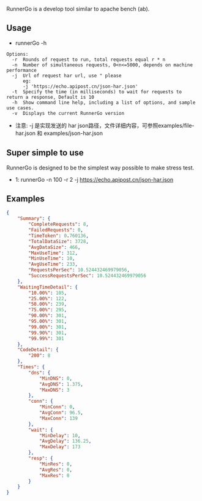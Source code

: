 

RunnerGo is a develop tool similar to apache bench (ab).

## Usage
* runnerGo -h

```
Options:
  -r  Rounds of request to run, total requests equal r * n
  -n  Number of simultaneous requests, 0<n<=5000, depends on machine performance
  -j  Url of request har url, use " please
      eg: 
      -j 'https://echo.apipost.cn/json-har.json'
  -t  Specify the time (in milliseconds) to wait for requests to return a response, Default is 10
  -h  Show command line help, including a list of options, and sample use cases.
  -v  Displays the current RunnerGo version
```

* 注意: -j 是实现发送的 har json路径，文件详细内容，可参照examples/file-har.json 和 examples/json-har.json

## Super simple to use
RunnerGo is designed to be the simplest way possible to make stress test. 

* 1: runnerGo -n 100 -r 2 -j https://echo.apipost.cn/json-har.json

## Examples
```json
{
    "Summary": {
        "CompleteRequests": 8,
        "FailedRequests": 0,
        "TimeToken": 0.760136,
        "TotalDataSize": 3728,
        "AvgDataSize": 466,
        "MaxUseTime": 312,
        "MinUseTime": 10,
        "AvgUseTime": 233,
        "RequestsPerSec": 10.524432469979056,
        "SuccessRequestsPerSec": 10.524432469979056
    },
    "WaitingTimeDetail": {
        "10.00%": 105,
        "25.00%": 122,
        "50.00%": 239,
        "75.00%": 295,
        "90.00%": 301,
        "95.00%": 301,
        "99.00%": 301,
        "99.90%": 301,
        "99.99%": 301
    },
    "CodeDetail": {
        "200": 8
    },
    "Times": {
        "dns": {
            "MinDNS": 0,
            "AvgDNS": 1.375,
            "MaxDNS": 3
        },
        "conn": {
            "MinConn": 0,
            "AvgConn": 96.5,
            "MaxConn": 139
        },
        "wait": {
            "MinDelay": 10,
            "AvgDelay": 136.25,
            "MaxDelay": 173
        },
        "resp": {
            "MinRes": 0,
            "AvgRes": 0,
            "MaxRes": 0
        }
    }
}
```